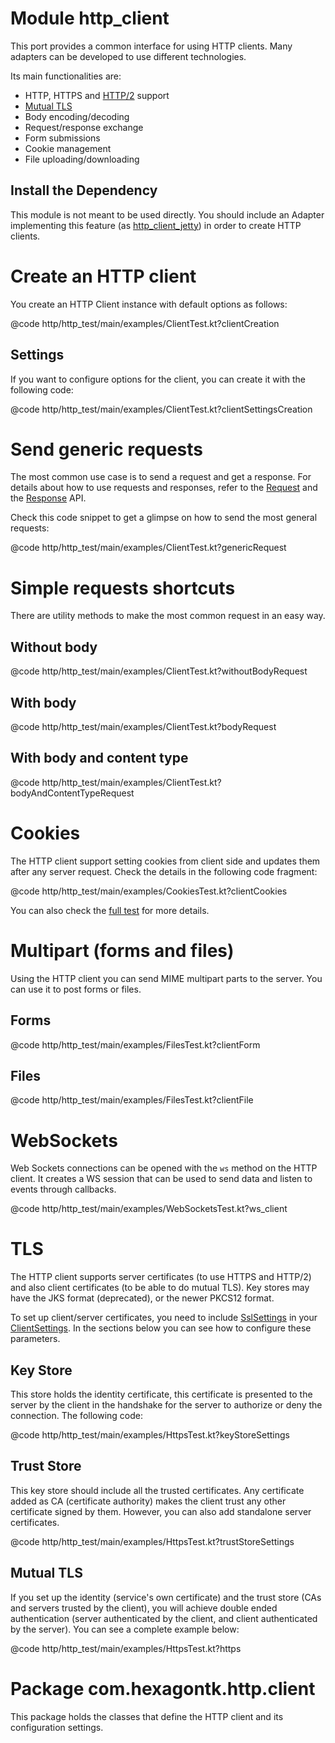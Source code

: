 
# Module http_client
This port provides a common interface for using HTTP clients. Many adapters can be developed to use
different technologies.

Its main functionalities are:

* HTTP, HTTPS and [HTTP/2] support
* [Mutual TLS]
* Body encoding/decoding
* Request/response exchange
* Form submissions
* Cookie management
* File uploading/downloading

[HTTP/2]: https://en.wikipedia.org/wiki/HTTP/2
[Mutual TLS]: https://en.wikipedia.org/wiki/Mutual_authentication

## Install the Dependency
This module is not meant to be used directly. You should include an Adapter implementing this
feature (as [http_client_jetty]) in order to create HTTP clients.

[http_client_jetty]: http_client_jetty.md

# Create an HTTP client
You create an HTTP Client instance with default options as follows:

@code http/http_test/main/examples/ClientTest.kt?clientCreation

## Settings
If you want to configure options for the client, you can create it with the following code:

@code http/http_test/main/examples/ClientTest.kt?clientSettingsCreation

# Send generic requests
The most common use case is to send a request and get a response. For details about how to
use requests and responses, refer to the [Request] and the [Response] API.

Check this code snippet to get a glimpse on how to send the most general requests:

@code http/http_test/main/examples/ClientTest.kt?genericRequest

[Request]: ../api/http/http/com.hexagontk.http.model/-http-request
[Response]: ../api/http/http/com.hexagontk.http.model/-http-response

# Simple requests shortcuts
There are utility methods to make the most common request in an easy way.

## Without body
@code http/http_test/main/examples/ClientTest.kt?withoutBodyRequest

## With body
@code http/http_test/main/examples/ClientTest.kt?bodyRequest

## With body and content type
@code http/http_test/main/examples/ClientTest.kt?bodyAndContentTypeRequest

# Cookies
The HTTP client support setting cookies from client side and updates them after any server request.
Check the details in the following code fragment:

@code http/http_test/main/examples/CookiesTest.kt?clientCookies

You can also check the [full test] for more details.

[full test]: https://github.com/hexagontk/hexagon/blob/main/http/http_test/main/examples/CookiesTest.kt

# Multipart (forms and files)
Using the HTTP client you can send MIME multipart parts to the server. You can use it to post forms
or files.

## Forms
@code http/http_test/main/examples/FilesTest.kt?clientForm

## Files
@code http/http_test/main/examples/FilesTest.kt?clientFile

# WebSockets
Web Sockets connections can be opened with the `ws` method on the HTTP client. It creates a WS
session that can be used to send data and listen to events through callbacks.

@code http/http_test/main/examples/WebSocketsTest.kt?ws_client

# TLS
The HTTP client supports server certificates (to use HTTPS and HTTP/2) and also client certificates
(to be able to do mutual TLS). Key stores may have the JKS format (deprecated), or the newer PKCS12
format.

To set up client/server certificates, you need to include [SslSettings] in your [ClientSettings]. In
the sections below you can see how to configure these parameters.

[SslSettings]: ../api/http/http/com.hexagontk.http/-ssl-settings
[ClientSettings]: ../api/http/http_client/com.hexagontk.http.client/-http-client-settings

## Key Store
This store holds the identity certificate, this certificate is presented to the server by the client
in the handshake for the server to authorize or deny the connection. The following code:

@code http/http_test/main/examples/HttpsTest.kt?keyStoreSettings

## Trust Store
This key store should include all the trusted certificates. Any certificate added as CA (certificate
authority) makes the client trust any other certificate signed by them. However, you can also add
standalone server certificates.

@code http/http_test/main/examples/HttpsTest.kt?trustStoreSettings

## Mutual TLS
If you set up the identity (service's own certificate) and the trust store (CAs and servers trusted
by the client), you will achieve double ended authentication (server authenticated by the client,
and client authenticated by the server). You can see a complete example below:

@code http/http_test/main/examples/HttpsTest.kt?https

# Package com.hexagontk.http.client
This package holds the classes that define the HTTP client and its configuration settings.

[http]: http.md
